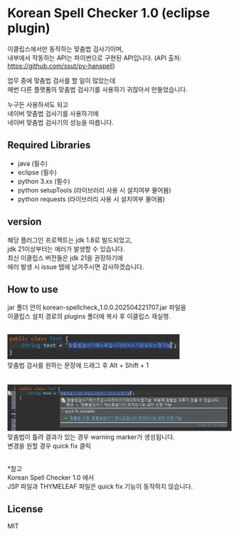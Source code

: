 # Korean Spell Checker 1.0 (eclipse plugin)
이클립스에서만 동작하는 맞춤법 검사기이며, <br/>
내부에서 작동하는 API는 파이썬으로 구현된 API입니다.
(API 출처: https://github.com/ssut/py-hanspell)

업무 중에 맞춤법 검사를 할 일이 많았는데 <br/>
매번 다른 플랫폼의 맞춤법 검사기를 사용하기 귀찮아서 만들었습니다. <br/>

누구든 사용하셔도 되고<br/>
네이버 맞춤법 검사기를 사용하기에 <br/>
네이버 맞춤법 검사기의 성능을 따릅니다.


## Required Libraries

- java (필수)
- eclipse (필수)
- python 3.xx (필수)
- python setupTools (라이브러리 사용 시 설치여부 물어봄)
- python requests (라이브러리 사용 시 설치여부 물어봄)

## version
해당 플러그인 프로젝트는 jdk 1.8로 빌드되었고, <br/>
jdk 21이상부터는 에러가 발생할 수 있습니다.<br/>
최신 이클립스 버전들은 jdk 21을 권장하기에<br/>
에러 발생 시 issue 탭에 남겨주시면 감사하겠습니다.


## How to use

jar 폴더 안의 korean-spellcheck_1.0.0.202504221707.jar 파일을 <br/>
이클립스 설치 경로의 plugins 폴더에 복사 후 이클립스 재실행. <br/><br/>


<img src="img/sc1.png"><br/>
맞춤법 검사를 원하는 문장에 드래그 후 Alt + Shift + 1
<br/><br/><br/>
<img src="img/sc2.png"><br/>
맞춤법이 틀려 결과가 있는 경우 warning marker가 생성됩니다.<br/>
변경을 원할 경우 quick fix 클릭
<br/><br/>

*참고<br/>
Korean Spell Checker 1.0 에서 <br/>
JSP 파일과 THYMELEAF 파일은 quick fix 기능이 동작하지 않습니다.



## License

MIT
